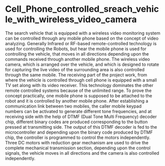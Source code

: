# Cell_Phone_controlled_sreach_vehicle_with_wireless_video_camera
The search vehicle that is equipped with a wireless video monitoring system can be controlled through any mobile phone based on the concept of video analyzing. Generally Infrared or RF-based remote-controlled technology is used for controlling the Robots, but hear the mobile phone is used for controlling the vehicle, that moves in all directions depending upon the commands received through another mobile phone. The wireless video camera, which is arranged over the vehicle, and which is designed to rotate for capturing the live video of the surrounding area is also controlled through the same mobile. The receiving part of the project work, from where the vehicle is controlled through cell phone is equipped with a small TV set along with its video receiver. This technology dominates the other remote controlled systems because of the unlimited range.               To prove the concept practically, one mobile phone is supposed to be attached to the robot and it is controlled by another mobile phone. After establishing a communication link between two mobiles, the caller mobile keypad numbers can be activated to generate different tone frequencies, and at receiving side with the help of DTMF (Dual Tone Multi Frequency) decoder chip, different binary codes are produced corresponding to the button pressed at transmitting side. The output of this DTMF decoder is fed to the microcontroller and depending upon the binary code produced by DTMF chip, the controller is programmed to control the motors independently. Three DC motors with reduction gear mechanism are used to drive the complete mechanical transmission section, depending upon the control signals, the vehicle moves in all directions and the camera is also controlled independently. 
